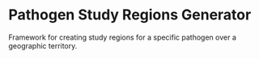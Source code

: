 # Pathogen Study Regions Generator

Framework for creating study regions for a specific pathogen over a geographic territory.
